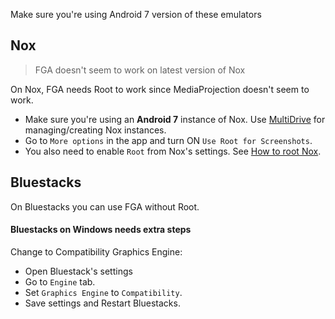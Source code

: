 Make sure you're using Android 7 version of these emulators

## Nox

> FGA doesn't seem to work on latest version of Nox

On Nox, FGA needs Root to work since MediaProjection doesn't seem to work.

- Make sure you're using an **Android 7** instance of Nox.
  Use [MultiDrive](https://www.bignox.com/blog/how-to-run-multiple-android-instances-with-nox-app-player/) for managing/creating Nox instances.
- Go to `More options` in the app and turn ON `Use Root for Screenshots`.
- You also need to enable `Root` from Nox's settings. See [How to root Nox](https://www.bignox.com/blog/how-to-root-nox-app-player/).

## Bluestacks

On Bluestacks you can use FGA without Root.

#### Bluestacks on Windows needs extra steps
Change to Compatibility Graphics Engine:

- Open Bluestack's settings
- Go to `Engine` tab.
- Set `Graphics Engine` to `Compatibility`.
- Save settings and Restart Bluestacks.